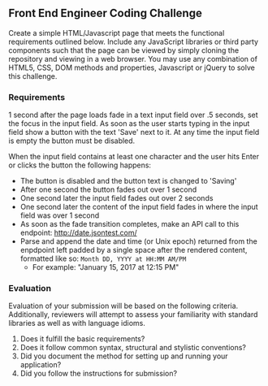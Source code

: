 ## Front End Engineer Coding Challenge ##
Create a simple HTML/Javascript page that meets the functional requirements outlined below.  Include any JavaScript libraries or third party components such that the page can be viewed by simply cloning the repository and viewing in a web browser.  You may use any combination of HTML5, CSS, DOM methods and properties, Javascript or jQuery to solve this challenge.

### Requirements ###
1 second after the page loads fade in a text input field over .5 seconds, set the focus in the input field.
As soon as the user starts typing in the input field show a button with the text 'Save' next to it.
At any time the input field is empty the button must be disabled.

When the input field contains at least one character and the user hits Enter or clicks the button the following happens:
* The button is disabled and the button text is changed to 'Saving'
* After one second the button fades out over 1 second
* One second later the input field fades out over 2 seconds
* One second later the content of the input field fades in where the input field was over 1 second
* As soon as the fade transition completes, make an API call to this endpoint: http://date.jsontest.com/
* Parse and append the date and time (or Unix epoch) returned from the enpdpoint left padded by a single space after the rendered content, formatted like so: `Month DD, YYYY at HH:MM AM/PM`
  * For example: "January 15, 2017 at 12:15 PM"

### Evaluation ###
Evaluation of your submission will be based on the following criteria. Additionally, reviewers will attempt to assess your familiarity with standard libraries as well as with language idioms.

1. Does it fulfill the basic requirements?
2. Does it follow common syntax, structural and stylistic conventions?
3. Did you document the method for setting up and running your application?
4. Did you follow the instructions for submission?
